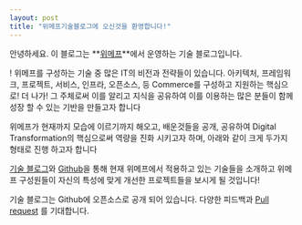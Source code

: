 ```yaml
---
layout: post
title: "위메프기술블로그에 오신것을 환영합니다!"
---
```


안녕하세요. 
이 블로그는 **[위메프](http://www.wemakeprice.com/)**에서 운영하는 기술 블로그입니다.

! 위메프를 구성하는 기술 중 많은 IT의 비전과 전략들이 있습니다.  아키텍처, 프레임워크, 프로젝트, 서비스, 인프라, 오픈소스, 등 Commerce를 구성하고 지원하는 핵심으로! 더 나가! 그 주체로써 이를 알리고 지식을 공유하여 이를 이용하는 많은 분들이 함께 성장 할 수 있는 기반을 만들고자 합니다

위메프가 현재까지 모습에 이르기까지 해오고, 배운것들을 공개, 공유하여 Digital Transformation의 핵심으로써 역량을 진화 시키고자 하며, 아래와 같이 크게 두가지 형태로 진행 하고자 합니다

[기술 블로그](https://github.com)와 [Github](https://github.com)을 통해 현재 위메프에서 적용하고 있는 기술들을 소개하고 위메프 구성원들이 자신의 특성에 맞게 개선한 프로젝트들을 보시게 될 것입니다! 


기술 블로그는 Github에 오픈소스로 공개 되어 있습니다. 다양한 피드백과 [Pull request](https://help.github.com/articles/about-pull-requests/) 를 기대합니다.

